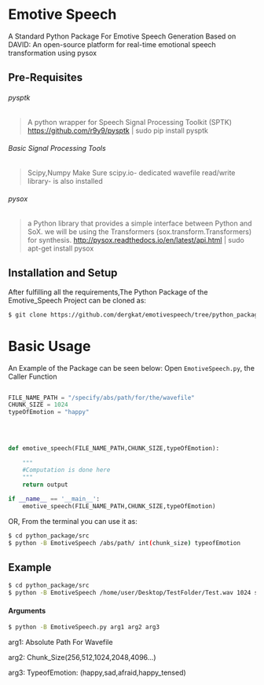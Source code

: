 # Emotive Speech

A Standard Python Package For Emotive Speech Generation Based on DAVID: An open-source platform for real-time emotional speech
transformation using pysox

Pre-Requisites
-------------
###### pysptk
> A python wrapper for Speech Signal Processing Toolkit (SPTK)
> https://github.com/r9y9/pysptk | sudo pip install pysptk

###### Basic Signal Processing Tools 
> Scipy,Numpy
> Make Sure scipy.io- dedicated wavefile read/write library- is also installed

###### pysox
> a Python library that provides a simple interface between Python and SoX.
> we will be using the Transformers (sox.transform.Transformers) for synthesis.
> http://pysox.readthedocs.io/en/latest/api.html | sudo apt-get install pysox



Installation and Setup
-----
After fulfilling all the requirements,The Python Package of the Emotive_Speech Project can be cloned as:
```sh
$ git clone https://github.com/dergkat/emotivespeech/tree/python_package
```
Basic Usage
===========
An Example of the Package can be seen below:
Open `EmotiveSpeech.py`, the Caller Function

```python

FILE_NAME_PATH = "/specify/abs/path/for/the/wavefile"
CHUNK_SIZE = 1024	  
typeOfEmotion = "happy"
		
		
		

def emotive_speech(FILE_NAME_PATH,CHUNK_SIZE,typeOfEmotion):
	
	"""
	#Computation is done here
	"""
	return output

if __name__ == '__main__':	
	emotive_speech(FILE_NAME_PATH,CHUNK_SIZE,typeOfEmotion)
```
OR,
From the terminal you can use it as:

```sh
$ cd python_package/src
$ python -B EmotiveSpeech /abs/path/ int(chunk_size) typeofEmotion
```

Example
-----
```sh
$ cd python_package/src
$ python -B EmotiveSpeech /home/user/Desktop/TestFolder/Test.wav 1024 sad
```
#### Arguments

```sh
$ python -B EmotiveSpeech.py arg1 arg2 arg3
```
arg1: Absolute Path For Wavefile

arg2: Chunk_Size(256,512,1024,2048,4096...)

arg3: TypeofEmotion: (happy,sad,afraid,happy_tensed) 



